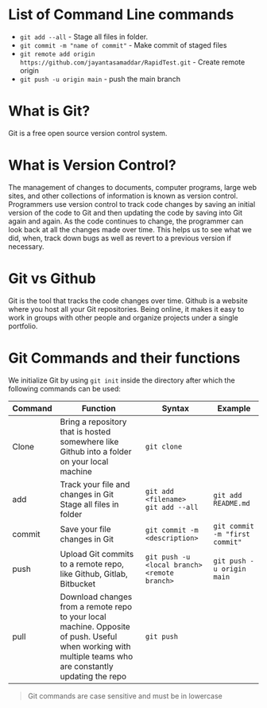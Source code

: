 # List of Command Line commands

- `git add --all` - Stage all files in folder.
- `git commit -m "name of commit"` - Make commit of staged files
- `git remote add origin https://github.com/jayantasamaddar/RapidTest.git` - Create remote origin
- `git push -u origin main` - push the main branch

# What is Git?

Git is a free open source version control system.

# What is Version Control?

The management of changes to documents, computer programs, large web sites, and other collections of information is known as version control. Programmers use version control to track code changes by saving an initial version of the code to Git and then updating the code by saving into Git again and again. As the code continues to change, the programmer can look back at all the changes made over time. This helps us to see what we did, when, track down bugs as well as revert to a previous version if necessary.

# Git vs Github
Git is the tool that tracks the code changes over time. Github is a website where you host all your Git repositories. Being online, it makes it easy to work in groups with other people and organize projects under a single portfolio.

# Git Commands and their functions
We initialize Git by using `git init` inside the directory after which the following commands can be used:

| Command | Function | Syntax | Example |
| ------- | -------- | ------ | ------- |
| Clone | Bring a repository that is hosted somewhere like Github into a folder on your local machine | `git clone` |
| add | Track your file and changes in Git<br>Stage all files in folder | `git add <filename>`<br>`git add --all` | `git add README.md` |
| commit | Save your file changes in Git | `git commit -m <description>` | `git commit -m "first commit"` |
| push | Upload Git commits to a remote repo, like Github, Gitlab, Bitbucket | `git push -u <local branch> <remote branch>` | `git push -u origin main` |
| pull | Download changes from a remote repo to your local machine. Opposite of push. Useful when working with multiple teams who are constantly updating the repo | `git push` |

> Git commands are case sensitive and must be in lowercase